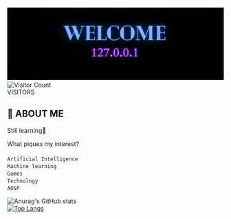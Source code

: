 
![](https://github.com/viking316/viking316/blob/main/welcum.png?raw=true)
![Visitor Count](https://profile-counter.glitch.me/viking316/count.svg)\
VISITORS
## 📜 ABOUT ME

Still learning🔄

What piques my interest? \
\
```Artificial Intelligence```\
```Machine learning``` \
```Games```\
```Technology```\
```AOSP```

![Anurag's GitHub stats](https://github-readme-stats-git-masterrstaa-rickstaa.vercel.app/api?username=viking316&count_private=true&theme=tokyonight)\
[![Top Langs](https://github-readme-stats-git-masterrstaa-rickstaa.vercel.app/api/top-langs/?username=viking316&theme=tokyonight)](https://github.com/anuraghazra/github-readme-stats)


